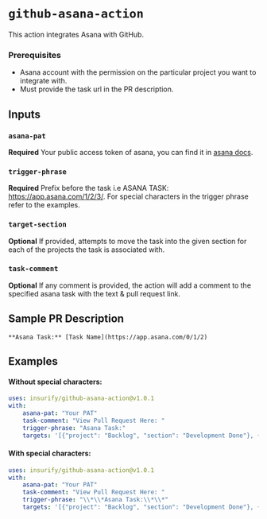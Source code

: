 # `github-asana-action`

This action integrates Asana with GitHub.

### Prerequisites

-   Asana account with the permission on the particular project you want to integrate with.
-   Must provide the task url in the PR description.

## Inputs

### `asana-pat`

**Required** Your public access token of asana, you can find it in [asana docs](https://developers.asana.com/docs/#authentication-basics).

### `trigger-phrase`

**Required** Prefix before the task i.e ASANA TASK: https://app.asana.com/1/2/3/. For special characters in the trigger phrase refer to the examples.

### `target-section`

**Optional** If provided, attempts to move the task into the given section for each of the projects the task is associated with.

### `task-comment`

**Optional** If any comment is provided, the action will add a comment to the specified asana task with the text & pull request link.

## Sample PR Description

`**Asana Task:** [Task Name](https://app.asana.com/0/1/2)`

## Examples

#### Without special characters:

```yaml
uses: insurify/github-asana-action@v1.0.1
with:
    asana-pat: "Your PAT"
    task-comment: "View Pull Request Here: "
    trigger-phrase: "Asana Task:"
    targets: '[{"project": "Backlog", "section": "Development Done"}, {"project": "Current Sprint", "section": "In Review"}]'
```

#### With special characters:

```yaml
uses: insurify/github-asana-action@v1.0.1
with:
    asana-pat: "Your PAT"
    task-comment: "View Pull Request Here: "
    trigger-phrase: "\\*\\*Asana Task:\\*\\*"
    targets: '[{"project": "Backlog", "section": "Development Done"}, {"project": "Current Sprint", "section": "In Review"}]'
```
